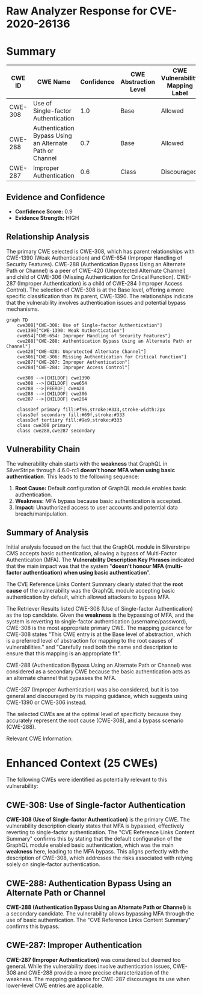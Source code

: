 # Raw Analyzer Response for CVE-2020-26136

# Summary
| CWE ID | CWE Name | Confidence | CWE Abstraction Level | CWE Vulnerability Mapping Label | CWE-Vulnerability Mapping Notes |
|---|---|---|---|---|---|
| CWE-308 | Use of Single-factor Authentication | 1.0 | Base | Allowed | Primary CWE |
| CWE-288 | Authentication Bypass Using an Alternate Path or Channel | 0.7 | Base | Allowed | Secondary Candidate |
| CWE-287 | Improper Authentication | 0.6 | Class | Discouraged | Secondary Candidate |

## Evidence and Confidence

*   **Confidence Score:** 0.9
*   **Evidence Strength:** HIGH

## Relationship Analysis
The primary CWE selected is CWE-308, which has parent relationships with CWE-1390 (Weak Authentication) and CWE-654 (Improper Handling of Security Features). CWE-288 (Authentication Bypass Using an Alternate Path or Channel) is a peer of CWE-420 (Unprotected Alternate Channel) and child of CWE-306 (Missing Authentication for Critical Function). CWE-287 (Improper Authentication) is a child of CWE-284 (Improper Access Control). The selection of CWE-308 is at the Base level, offering a more specific classification than its parent, CWE-1390. The relationships indicate that the vulnerability involves authentication issues and potential bypass mechanisms.

```mermaid
graph TD
    cwe308["CWE-308: Use of Single-factor Authentication"]
    cwe1390["CWE-1390: Weak Authentication"]
    cwe654["CWE-654: Improper Handling of Security Features"]
    cwe288["CWE-288: Authentication Bypass Using an Alternate Path or Channel"]
    cwe420["CWE-420: Unprotected Alternate Channel"]
    cwe306["CWE-306: Missing Authentication for Critical Function"]
    cwe287["CWE-287: Improper Authentication"]
    cwe284["CWE-284: Improper Access Control"]
    
    cwe308 -->|CHILDOF| cwe1390
    cwe308 -->|CHILDOF| cwe654
    cwe288 -->|PEEROF| cwe420
    cwe288 -->|CHILDOF| cwe306
    cwe287 -->|CHILDOF| cwe284
    
    classDef primary fill:#f96,stroke:#333,stroke-width:2px
    classDef secondary fill:#69f,stroke:#333
    classDef tertiary fill:#9e9,stroke:#333
    class cwe308 primary
    class cwe288,cwe287 secondary
```

## Vulnerability Chain
The vulnerability chain starts with the **weakness** that GraphQL in SilverStripe through 4.6.0-rc1 **doesn't honor MFA when using basic authentication**. This leads to the following sequence:
1.  **Root Cause:** Default configuration of GraphQL module enables basic authentication.
2.  **Weakness:** MFA bypass because basic authentication is accepted.
3.  **Impact:** Unauthorized access to user accounts and potential data breach/manipulation.

## Summary of Analysis
Initial analysis focused on the fact that the GraphQL module in Silverstripe CMS accepts basic authentication, allowing a bypass of Multi-Factor Authentication (MFA). The **Vulnerability Description Key Phrases** indicated that the main impact was that the system "**doesn't honour MFA (multi-factor authentication) when using basic authentication**".

The CVE Reference Links Content Summary clearly stated that the **root cause** of the vulnerability was the GraphQL module accepting basic authentication by default, which allowed attackers to bypass MFA.

The Retriever Results listed CWE-308 (Use of Single-factor Authentication) as the top candidate. Given the **weakness** is the bypassing of MFA, and the system is reverting to single-factor authentication (username/password), CWE-308 is the most appropriate primary CWE. The mapping guidance for CWE-308 states "This CWE entry is at the Base level of abstraction, which is a preferred level of abstraction for mapping to the root causes of vulnerabilities." and "Carefully read both the name and description to ensure that this mapping is an appropriate fit".

CWE-288 (Authentication Bypass Using an Alternate Path or Channel) was considered as a secondary CWE because the basic authentication acts as an alternate channel that bypasses the MFA.

CWE-287 (Improper Authentication) was also considered, but it is too general and discouraged by its mapping guidance, which suggests using CWE-1390 or CWE-306 instead.

The selected CWEs are at the optimal level of specificity because they accurately represent the root cause (CWE-308), and a bypass scenario (CWE-288).

Relevant CWE Information:

# Enhanced Context (25 CWEs)
The following CWEs were identified as potentially relevant to this vulnerability:

## CWE-308: Use of Single-factor Authentication
**CWE-308 (Use of Single-factor Authentication)** is the primary CWE. The vulnerability description clearly states that MFA is bypassed, effectively reverting to single-factor authentication. The "CVE Reference Links Content Summary" confirms this by stating that the default configuration of the GraphQL module enabled basic authentication, which was the main **weakness** here, leading to the MFA bypass. This aligns perfectly with the description of CWE-308, which addresses the risks associated with relying solely on single-factor authentication.
## CWE-288: Authentication Bypass Using an Alternate Path or Channel
**CWE-288 (Authentication Bypass Using an Alternate Path or Channel)** is a secondary candidate. The vulnerability allows bypassing MFA through the use of basic authentication. The "CVE Reference Links Content Summary" confirms this bypass.
## CWE-287: Improper Authentication
**CWE-287 (Improper Authentication)** was considered but deemed too general. While the vulnerability does involve authentication issues, CWE-308 and CWE-288 provide a more precise characterization of the weakness. The mapping guidance for CWE-287 discourages its use when lower-level CWE entries are applicable.